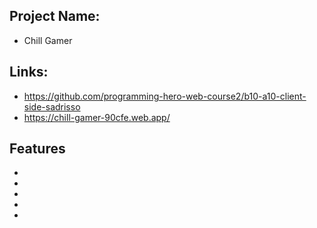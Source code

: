 
## Project Name:
- Chill Gamer

## Links:
- https://github.com/programming-hero-web-course2/b10-a10-client-side-sadrisso
- https://chill-gamer-90cfe.web.app/

## Features
-
-
-
-
-